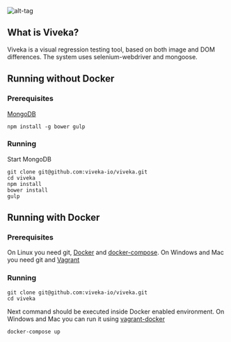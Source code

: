 ![alt-tag](http://viveka.io/viveka.png)

## What is Viveka?

Viveka is a visual regression testing tool, based on both image and DOM differences.
The system uses selenium-webdriver and mongoose.

## Running without Docker

### Prerequisites

[MongoDB](https://www.mongodb.org/)

    npm install -g bower gulp

### Running

Start MongoDB

    git clone git@github.com:viveka-io/viveka.git
    cd viveka
    npm install
    bower install
    gulp

## Running with Docker

### Prerequisites

On Linux you need git, [Docker](https://www.docker.com/) and [docker-compose](https://docs.docker.com/compose/).
On Windows and Mac you need git and [Vagrant](https://www.vagrantup.com/)

### Running

    git clone git@github.com:viveka-io/viveka.git
    cd viveka

Next command should be executed inside Docker enabled environment. On Windows and Mac you can run it using [vagrant-docker](https://github.com/mucsi96/vagrant-docker)

    docker-compose up
